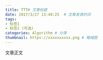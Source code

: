 ```yaml
---
title: TTT# 文章标题  
date: 2017/3/27 13:48:25  # 文章发表时间
tags:
- 标签1
- 标签2 (可选)
categories: Algorithm # 分类
thumbnail: https://xxxxxxxxxx.png # 略缩图
---
```


文章正文
